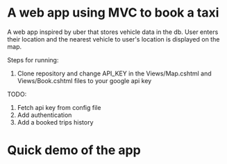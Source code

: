 # A web app using MVC to book a taxi
A web app inspired by uber that stores vehicle data in the db. User enters their location and the nearest vehicle to user's location is displayed on the map.

Steps for running:
1. Clone repository and change API_KEY in the Views/Map.cshtml and Views/Book.cshtml files to your google api key 

TODO:
1. Fetch api key from config file
2. Add authentication 
3. Add a booked trips history

# Quick demo of the app 
